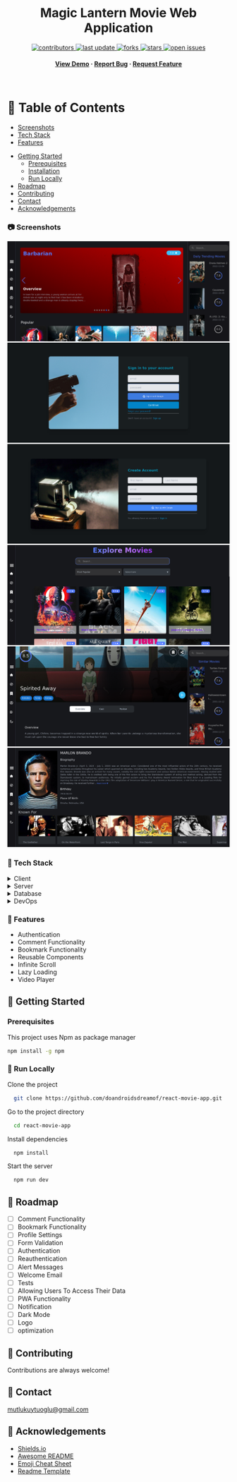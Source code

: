 <div align="center">

  <h1>Magic Lantern Movie Web Application</h1>

<p>
  <a href="https://github.com/doandroidsdreamof/react-movie-app/graphs/contributors">
    <img src="https://img.shields.io/github/contributors/doandroidsdreamof/react-movie-app" alt="contributors" />
  </a>
  <a href="">
    <img src="https://img.shields.io/github/last-commit/doandroidsdreamof/react-movie-app" alt="last update" />
  </a>
  <a href="https://github.com/doandroidsdreamof/react-movie-app/network/members">
    <img src="https://img.shields.io/github/forks/doandroidsdreamof/react-movie-app" alt="forks" />
  </a>
  <a href="https://github.com/doandroidsdreamof/react-movie-app/stargazers">
    <img src="https://img.shields.io/github/stars/doandroidsdreamof/react-movie-app" alt="stars" />
  </a>
  <a href="https://github.com/doandroidsdreamof/react-movie-app/issues/">
    <img src="https://img.shields.io/github/issues/doandroidsdreamof/react-movie-app" alt="open issues" />
  </a>
</p>

<h4>
    <a href="https://github.com/react-movie-app/react-movie-app">View Demo</a>
  <span> · </span>
    <a href="https://github.com/react-movie-app/react-movie-app/issues">Report Bug</a>
  <span> · </span>
    <a href="https://github.com/react-movie-app/react-movie-app/issues">Request Feature</a>
  </h4>
</div>

<br />

# :notebook_with_decorative_cover: Table of Contents

- [Screenshots](#camera-screenshots)
- [Tech Stack](#space_invader-tech-stack)
- [Features](#dart-features)

* [Getting Started](#toolbox-getting-started)
  - [Prerequisites](#bangbang-prerequisites)
  - [Installation](#gear-installation)
  - [Run Locally](#running-run-locally)
* [Roadmap](#compass-roadmap)
* [Contributing](#wave-contributing)
* [Contact](#handshake-contact)
* [Acknowledgements](#gem-acknowledgements)

<!-- Screenshots -->

### :camera: Screenshots

<div align="center">
  <img src="./screenshots/home-page.png" alt="home-page" />
</div>
<div align="center">
  <img src="./screenshots/login-page.png" alt="login-page" />
</div>
<div align="center">
  <img src="./screenshots/reigster-page.png" alt="register-page" />
</div>
<div align="center">
  <img src="./screenshots/explore-page.png" alt="explore-page" />
</div>
<div align="center">
  <img src="./screenshots/detail-page.png" alt="detail-page" />
</div
<div align="center">
  <img src="./screenshots/actor-page.png" alt="actor-page" />
</div

<!-- TechStack -->

### :space_invader: Tech Stack

<details>
  <summary>Client</summary>
  <ul>
    <li>React</li>
    <li>TailwindCSS</li>
    <li>daisyUI</li>
    <li>Material UI</li>
  </ul>
</details>

<details>
  <summary>Server</summary>
  <ul>
    <li>Firebase</li>
  </ul>
</details>

<details>
<summary>Database</summary>
  <ul>
    <li>Firebase Cloud Firestore</li>
  </ul>
</details>

<details>
<summary>DevOps</summary>
  <ul>
    <li>Github</li>
    <li>Git</li>
  </ul>
</details>

### :dart: Features

- Authentication
- Comment Functionality
- Bookmark Functionality
- Reusable Components
- Infinite Scroll
- Lazy Loading
- Video Player

## :toolbox: Getting Started

<!-- Prerequisites -->

### Prerequisites

This project uses Npm as package manager

```bash
npm install -g npm
```

<!-- Running Tests -->

### :running: Run Locally

Clone the project

```bash
  git clone https://github.com/doandroidsdreamof/react-movie-app.git

```

Go to the project directory

```bash
  cd react-movie-app
```

Install dependencies

```bash
  npm install
```

Start the server

```bash
  npm run dev
```

## :compass: Roadmap

- [ ] Comment Functionality
- [ ] Bookmark Functionality
- [ ] Profile Settings
- [ ] Form Validation
- [ ] Authentication
- [ ] Reauthentication
- [ ] Alert Messages
- [ ] Welcome Email
- [ ] Tests
- [ ] Allowing Users To Access Their Data
- [ ] PWA Functionality
- [ ] Notification
- [ ] Dark Mode
- [ ] Logo
- [ ] optimization

<!-- Contributing -->

## :wave: Contributing

<a href="https://github.com/Louis3797/awesome-readme-template/graphs/contributors">
</a>

Contributions are always welcome!

## :handshake: Contact

mutlukuytuoglu@gmail.com

## :gem: Acknowledgements

- [Shields.io](https://shields.io/)
- [Awesome README](https://github.com/matiassingers/awesome-readme)
- [Emoji Cheat Sheet](https://github.com/ikatyang/emoji-cheat-sheet/blob/master/README.md#travel--places)
- [Readme Template](https://github.com/othneildrew/Best-README-Template)
